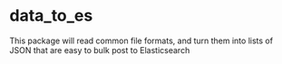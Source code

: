 # data_to_es

This package will read common file formats, and turn them into lists of JSON that are easy to bulk post to Elasticsearch
